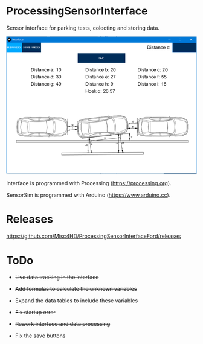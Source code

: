 # ProcessingSensorInterface
Sensor interface for parking tests, colecting and storing data.

![alt text](https://github.com/Misc4HD/ProcessingSensorInterface/blob/master/ProjectImg.PNG)

Interface is programmed with Processing (https://processing.org).

SensorSim is programmed with Arduino (https://www.arduino.cc).
# Releases
https://github.com/Misc4HD/ProcessingSensorInterfaceFord/releases
# ToDo
* ~~Live data tracking in the interface~~

* ~~Add formulas to calculate the unknown variables~~

* ~~Expand the data tables to include these variables~~

* ~~Fix startup error~~

* ~~Rework interface and data processing~~

* Fix the save buttons
